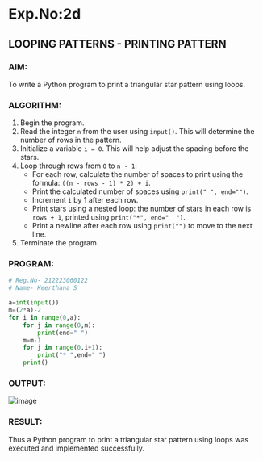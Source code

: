 # Exp.No:2d
## LOOPING PATTERNS - PRINTING PATTERN

### AIM:
To write a Python program to print a triangular star pattern using loops.

### ALGORITHM:

1. Begin the program.  
2. Read the integer `n` from the user using `input()`. This will determine the number of rows in the pattern.  
3. Initialize a variable `i = 0`. This will help adjust the spacing before the stars.  
4. Loop through rows from `0` to `n - 1`:  
   - For each row, calculate the number of spaces to print using the formula: `((n - rows - 1) * 2) + i`.  
   - Print the calculated number of spaces using `print(" ", end="")`.  
   - Increment `i` by 1 after each row.  
   - Print stars using a nested loop: the number of stars in each row is `rows + 1`, printed using `print("*", end="  ")`.  
   - Print a newline after each row using `print("")` to move to the next line.  
5. Terminate the program.


### PROGRAM:
```python
# Reg.No- 212223060122
# Name- Keerthana S

a=int(input())
m=(2*a)-2
for i in range(0,a):
    for j in range(0,m):
        print(end=" ")
    m=m-1
    for j in range(0,i+1):
        print("* ",end=" ")
    print()

```

### OUTPUT:

![image](https://github.com/user-attachments/assets/bd283f1a-78d8-4c70-82c5-b22ece807559)

### RESULT:

Thus a Python program to print a triangular star pattern using loops was executed and implemented successfully.

